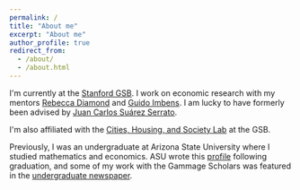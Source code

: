 ```yaml
---
permalink: /
title: "About me"
excerpt: "About me"
author_profile: true
redirect_from: 
  - /about/
  - /about.html
---
```


I'm currently at the [Stanford GSB](https://www.gsb.stanford.edu/programs/research-fellows). 
I work on economic research with my mentors [Rebecca Diamond](https://www.rebecca-diamond.com/) and [Guido Imbens](https://gsb-faculty.stanford.edu/guido-w-imbens/).
I am lucky to have formerly been advised by [Juan Carlos Suárez Serrato](https://www.jcsuarez.com/). 

I'm also affiliated with the [Cities, Housing, and Society Lab](https://chslab.stanford.edu/faculty-researchers) at the GSB. 

Previously, I was an undergraduate at Arizona State University where I studied mathematics and economics. ASU wrote this [profile](https://news.asu.edu/20220503-asu-grad-attributes-success-scholarship-funding) following graduation, and some of my work with the Gammage Scholars was featured in the [undergraduate newspaper](https://www.statepress.com/article/2021/05/spcommunity-gammage-scholars-alhambra-jump-a-thon-digital-divide). 
